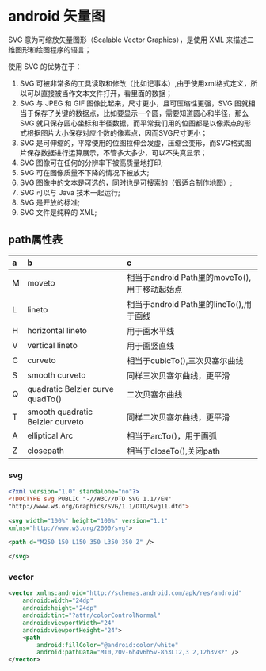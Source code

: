 # android 矢量图

SVG 意为可缩放矢量图形（Scalable Vector Graphics），是使用 XML 来描述二维图形和绘图程序的语言；

使用 SVG 的优势在于：

1. SVG 可被非常多的工具读取和修改（比如记事本）,由于使用xml格式定义，所以可以直接被当作文本文件打开，看里面的数据；
2. SVG 与 JPEG 和 GIF 图像比起来，尺寸更小，且可压缩性更强，SVG 图就相当于保存了关键的数据点，比如要显示一个圆，需要知道圆心和半径，那么SVG 就只保存圆心坐标和半径数据，而平常我们用的位图都是以像素点的形式根据图片大小保存对应个数的像素点，因而SVG尺寸更小；
3. SVG 是可伸缩的，平常使用的位图拉伸会发虚，压缩会变形，而SVG格式图片保存数据进行运算展示，不管多大多少，可以不失真显示；
4. SVG 图像可在任何的分辨率下被高质量地打印;
5. SVG 可在图像质量不下降的情况下被放大;
6. SVG 图像中的文本是可选的，同时也是可搜索的（很适合制作地图）;
7. SVG 可以与 Java 技术一起运行;
8. SVG 是开放的标准;
9. SVG 文件是纯粹的 XML;

## path属性表

| a | b                                | c                                             |
| :- | :------------------------------- | :-------------------------------------------- |
| M | moveto                           | 相当于android Path里的moveTo(),用于移动起始点 |
| L | lineto                           | 相当于android Path里的lineTo(),用于画线       |
| H | horizontal lineto                | 用于画水平线                                  |
| V | vertical lineto                  | 用于画竖直线                                  |
| C | curveto                          | 相当于cubicTo(),三次贝塞尔曲线                |
| S | smooth curveto                   | 同样三次贝塞尔曲线，更平滑                    |
| Q | quadratic Belzier curve quadTo() | 二次贝塞尔曲线                                |
| T | smooth quadratic Belzier curveto | 同样二次贝塞尔曲线，更平滑                    |
| A | elliptical Arc                   | 相当于arcTo()，用于画弧                       |
| Z | closepath                        | 相当于closeTo(),关闭path                      |

### svg

```xml
<?xml version="1.0" standalone="no"?>
<!DOCTYPE svg PUBLIC "-//W3C//DTD SVG 1.1//EN" 
"http://www.w3.org/Graphics/SVG/1.1/DTD/svg11.dtd">

<svg width="100%" height="100%" version="1.1"
xmlns="http://www.w3.org/2000/svg">

<path d="M250 150 L150 350 L350 350 Z" />

</svg>
```

### vector

```xml
<vector xmlns:android="http://schemas.android.com/apk/res/android"
    android:width="24dp"
    android:height="24dp"
    android:tint="?attr/colorControlNormal"
    android:viewportWidth="24"
    android:viewportHeight="24">
    <path
        android:fillColor="@android:color/white"
        android:pathData="M10,20v-6h4v6h5v-8h3L12,3 2,12h3v8z" />
</vector>

```
